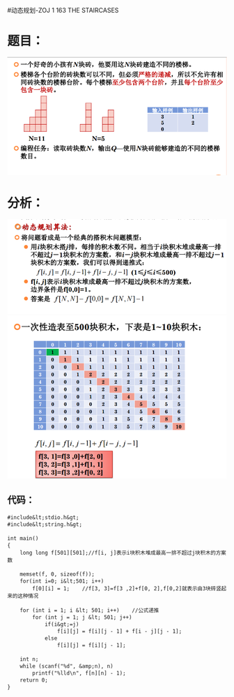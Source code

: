 #动态规划-ZOJ 1 163 THE STAIRCASES
# 题目：

<img src="https://raw.githubusercontent.com/Double2hao/xujiajia_blog/main/img/450.png" alt="这里写图片描述">

# 分析：

<img src="https://raw.githubusercontent.com/Double2hao/xujiajia_blog/main/img/451.png" alt="这里写图片描述">

<img src="https://raw.githubusercontent.com/Double2hao/xujiajia_blog/main/img/452.png" alt="这里写图片描述">

## 代码：

```
#include&lt;stdio.h&gt;
#include&lt;string.h&gt;

int main()
{
    long long f[501][501];//f[i, j]表示i块积木堆成最高一排不超过j块积木的方案数

    memset(f, 0, sizeof(f));
    for(int i=0; i&lt;501; i++)
        f[0][i] = 1;    //f[3, 3]=f[3 ,2]+f[0, 2],f[0,2]就表示由3块砖竖起来的这种情况

    for (int i = 1; i &lt; 501; i++)    //公式递推
        for (int j = 1; j &lt; 501; j++)
            if(i&gt;=j)
                f[i][j] = f[i][j - 1] + f[i - j][j - 1];
            else
                f[i][j] = f[i][j - 1];

    int n;
    while (scanf("%d", &amp;n), n)
        printf("%lld\n", f[n][n] - 1);
    return 0;
}


```
